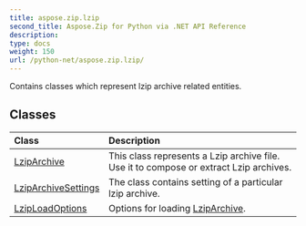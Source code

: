 ```yaml
---
title: aspose.zip.lzip
second_title: Aspose.Zip for Python via .NET API Reference
description: 
type: docs
weight: 150
url: /python-net/aspose.zip.lzip/
---
```



Contains classes which represent lzip archive related entities.

## Classes
| Class | Description |
| :- | :- |
|[LzipArchive](/zip/python-net/aspose.zip.lzip/lziparchive/)|This class represents a Lzip archive file. Use it to compose or extract Lzip archives.|
|[LzipArchiveSettings](/zip/python-net/aspose.zip.lzip/lziparchivesettings/)|The class contains setting of a particular lzip archive.|
|[LzipLoadOptions](/zip/python-net/aspose.zip.lzip/lziploadoptions/)|Options for loading [LzipArchive](/zip/python-net/aspose.zip.lzip/lziparchive/).|
